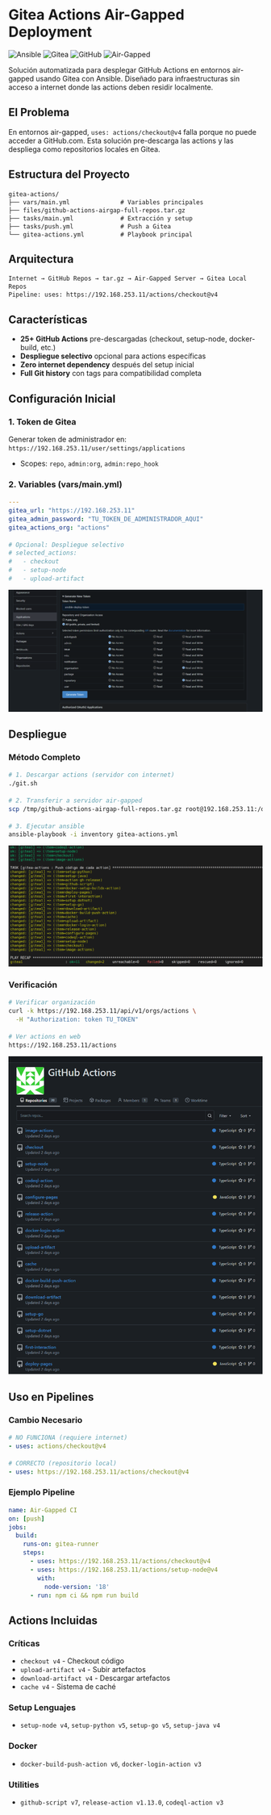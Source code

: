 # Gitea Actions Air-Gapped Deployment
![Ansible](https://img.shields.io/badge/Ansible-Automation-EE0000?style=for-the-badge&logo=ansible&logoColor=white)
![Gitea](https://img.shields.io/badge/Gitea-Actions-609926?style=for-the-badge&logo=gitea&logoColor=white)
![GitHub](https://img.shields.io/badge/GitHub-Actions-181717?style=for-the-badge&logo=github&logoColor=white)
![Air-Gapped](https://img.shields.io/badge/Air_Gapped-Environment-FF6B35?style=for-the-badge)


Solución automatizada para desplegar GitHub Actions en entornos air-gapped usando Gitea con Ansible. Diseñado para infraestructuras sin acceso a internet donde las actions deben residir localmente.

## El Problema
En entornos air-gapped, `uses: actions/checkout@v4` falla porque no puede acceder a GitHub.com. Esta solución pre-descarga las actions y las despliega como repositorios locales en Gitea.

## Estructura del Proyecto
```
gitea-actions/
├── vars/main.yml              # Variables principales
├── files/github-actions-airgap-full-repos.tar.gz
├── tasks/main.yml             # Extracción y setup
├── tasks/push.yml             # Push a Gitea
└── gitea-actions.yml          # Playbook principal
```

## Arquitectura
```
Internet → GitHub Repos → tar.gz → Air-Gapped Server → Gitea Local Repos
Pipeline: uses: https://192.168.253.11/actions/checkout@v4
```

## Características
- **25+ GitHub Actions** pre-descargadas (checkout, setup-node, docker-build, etc.)
- **Despliegue selectivo** opcional para actions específicas
- **Zero internet dependency** después del setup inicial
- **Full Git history** con tags para compatibilidad completa

## Configuración Inicial

### 1. Token de Gitea
Generar token de administrador en: `https://192.168.253.11/user/settings/applications`
- Scopes: `repo`, `admin:org`, `admin:repo_hook`

### 2. Variables (vars/main.yml)
```yaml
---
gitea_url: "https://192.168.253.11"
gitea_admin_password: "TU_TOKEN_DE_ADMINISTRADOR_AQUI"
gitea_actions_org: "actions"

# Opcional: Despliegue selectivo
# selected_actions:
#   - checkout
#   - setup-node
#   - upload-artifact
```

![Gitea](https://github.com/Andherson333333/enterprise-talos-infrastructure/blob/main/images/gitea-server%2Brunner-5.png)

## Despliegue

### Método Completo
```bash
# 1. Descargar actions (servidor con internet)
./git.sh

# 2. Transferir a servidor air-gapped
scp /tmp/github-actions-airgap-full-repos.tar.gz root@192.168.253.11:/opt/

# 3. Ejecutar ansible
ansible-playbook -i inventory gitea-actions.yml
```
![Gitea](https://github.com/Andherson333333/enterprise-talos-infrastructure/blob/main/images/gitea-server%2Brunner-4.png)

### Verificación
```bash
# Verificar organización
curl -k https://192.168.253.11/api/v1/orgs/actions \
  -H "Authorization: token TU_TOKEN"

# Ver actions en web
https://192.168.253.11/actions
```

![Gitea](https://github.com/Andherson333333/enterprise-talos-infrastructure/blob/main/images/gitea-server%2Brunner-11.png)


## Uso en Pipelines

### Cambio Necesario
```yaml
# NO FUNCIONA (requiere internet)
- uses: actions/checkout@v4

# CORRECTO (repositorio local)
- uses: https://192.168.253.11/actions/checkout@v4
```

### Ejemplo Pipeline
```yaml
name: Air-Gapped CI
on: [push]
jobs:
  build:
    runs-on: gitea-runner
    steps:
      - uses: https://192.168.253.11/actions/checkout@v4
      - uses: https://192.168.253.11/actions/setup-node@v4
        with:
          node-version: '18'
      - run: npm ci && npm run build
```

## Actions Incluidas

### Críticas
- `checkout v4` - Checkout código
- `upload-artifact v4` - Subir artefactos  
- `download-artifact v4` - Descargar artefactos
- `cache v4` - Sistema de caché

### Setup Lenguajes
- `setup-node v4`, `setup-python v5`, `setup-go v5`, `setup-java v4`

### Docker
- `docker-build-push-action v6`, `docker-login-action v3`

### Utilities
- `github-script v7`, `release-action v1.13.0`, `codeql-action v3`




